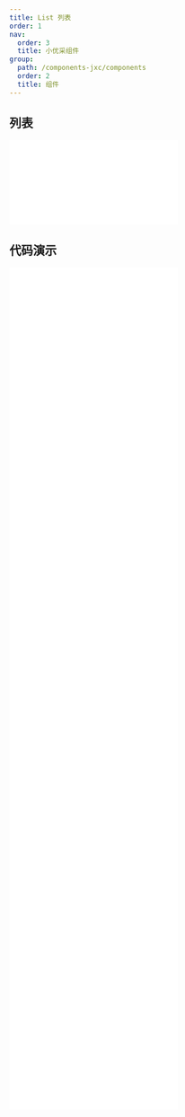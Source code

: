 ```yaml
---
title: List 列表
order: 1
nav:
  order: 3
  title: 小优采组件
group:
  path: /components-jxc/components
  order: 2
  title: 组件
---
```


## 列表

<div>
<embed src="@docs-common/list/index.md"></embed>
</div>
        
## 代码演示

<Row gutter=8>

  <Col span=24>
    
  <div class="code-box"><embed src="@abiz-rc-jxc/list/demo/basic-list-jxc.md"></embed></div>
          
  <div class="code-box"><embed src="@abiz-rc-jxc/list/demo/grid-list-jxc.md"></embed></div>
          
  <div class="code-box"><embed src="@abiz-rc-jxc/list/demo/grid-test-list-jxc.md"></embed></div>
          
  <div class="code-box"><embed src="@abiz-rc-jxc/list/demo/infinite-load-list-jxc.md"></embed></div>
          
  <div class="code-box"><embed src="@abiz-rc-jxc/list/demo/simple-list-jxc.md"></embed></div>
          
  <div class="code-box"><embed src="@abiz-rc-jxc/list/demo/loadmore-list-jxc.md"></embed></div>
          
  <div class="code-box"><embed src="@abiz-rc-jxc/list/demo/vertical-list-jxc.md"></embed></div>
          
  <div class="code-box"><embed src="@abiz-rc-jxc/list/demo/resposive-list-jxc.md"></embed></div>
          
  <div class="code-box"><embed src="@abiz-rc-jxc/list/demo/infinite-virtualized-load-list-jxc.md"></embed></div>
          
  </Col>
          
</Row>
        
<div><embed src="@docs-common/list/index-api.md"></embed><div>
        